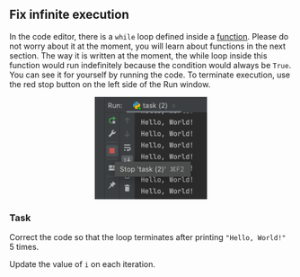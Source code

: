 ## Fix infinite execution

In the code editor, there is a `while` loop defined inside a [function](course://Functions/Definition). Please do not worry about it at the moment,
you will learn about functions in the next section. The way it is written at the moment, the while loop inside this function 
would run indefinitely
because the condition would always be `True`. You can see it for yourself by running the code. To terminate execution,
use the red stop button on the left side of the Run window.
<style>
img {
  display: block;
  margin-left: auto;
  margin-right: auto;
}
</style>
<img src="stop_run.png" class="center" width=200>

### Task
Correct the code so that
the loop terminates after printing `"Hello, World!"` 5 times.

<div class="hint"> 

Update the value of `i` on each iteration.
</div>